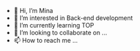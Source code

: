 - 👋 Hi, I’m Mina
- 👀 I’m interested in Back-end development
- 🌱 I’m currently learning TOP
- 💞️ I’m looking to collaborate on ...
- 📫 How to reach me ...

<!---
minaz631/minaz631 is a ✨ special ✨ repository because its `README.md` (this file) appears on your GitHub profile.
You can click the Preview link to take a look at your changes.
--->
